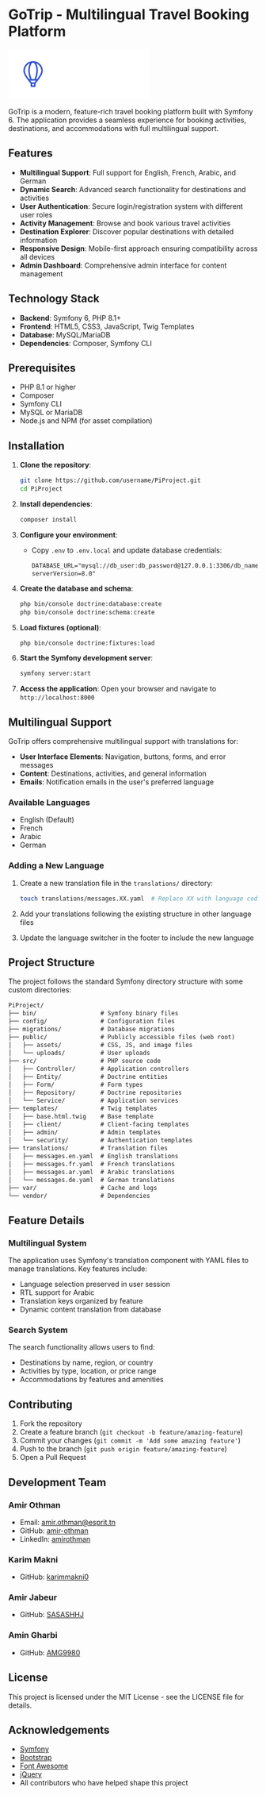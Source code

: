 # GoTrip - Multilingual Travel Booking Platform

![GoTrip Banner](public/assets/img/general/logo-light.svg)

GoTrip is a modern, feature-rich travel booking platform built with Symfony 6. The application provides a seamless experience for booking activities, destinations, and accommodations with full multilingual support.

## Features

- **Multilingual Support**: Full support for English, French, Arabic, and German
- **Dynamic Search**: Advanced search functionality for destinations and activities
- **User Authentication**: Secure login/registration system with different user roles
- **Activity Management**: Browse and book various travel activities
- **Destination Explorer**: Discover popular destinations with detailed information
- **Responsive Design**: Mobile-first approach ensuring compatibility across all devices
- **Admin Dashboard**: Comprehensive admin interface for content management

## Technology Stack

- **Backend**: Symfony 6, PHP 8.1+
- **Frontend**: HTML5, CSS3, JavaScript, Twig Templates
- **Database**: MySQL/MariaDB
- **Dependencies**: Composer, Symfony CLI

## Prerequisites

- PHP 8.1 or higher
- Composer
- Symfony CLI
- MySQL or MariaDB
- Node.js and NPM (for asset compilation)

## Installation

1. **Clone the repository**:
   ```bash
   git clone https://github.com/username/PiProject.git
   cd PiProject
   ```

2. **Install dependencies**:
   ```bash
   composer install
   ```

3. **Configure your environment**:
   - Copy `.env` to `.env.local` and update database credentials:
     ```
     DATABASE_URL="mysql://db_user:db_password@127.0.0.1:3306/db_name?serverVersion=8.0"
     ```

4. **Create the database and schema**:
   ```bash
   php bin/console doctrine:database:create
   php bin/console doctrine:schema:create
   ```

5. **Load fixtures (optional)**:
   ```bash
   php bin/console doctrine:fixtures:load
   ```

6. **Start the Symfony development server**:
   ```bash
   symfony server:start
   ```

7. **Access the application**:
   Open your browser and navigate to `http://localhost:8000`

## Multilingual Support

GoTrip offers comprehensive multilingual support with translations for:

- **User Interface Elements**: Navigation, buttons, forms, and error messages
- **Content**: Destinations, activities, and general information
- **Emails**: Notification emails in the user's preferred language

### Available Languages

- English (Default)
- French
- Arabic
- German

### Adding a New Language

1. Create a new translation file in the `translations/` directory:
   ```bash
   touch translations/messages.XX.yaml  # Replace XX with language code
   ```

2. Add your translations following the existing structure in other language files
3. Update the language switcher in the footer to include the new language

## Project Structure

The project follows the standard Symfony directory structure with some custom directories:

```
PiProject/
├── bin/                  # Symfony binary files
├── config/               # Configuration files
├── migrations/           # Database migrations
├── public/               # Publicly accessible files (web root)
│   ├── assets/           # CSS, JS, and image files
│   └── uploads/          # User uploads
├── src/                  # PHP source code
│   ├── Controller/       # Application controllers
│   ├── Entity/           # Doctrine entities
│   ├── Form/             # Form types
│   ├── Repository/       # Doctrine repositories
│   └── Service/          # Application services
├── templates/            # Twig templates
│   ├── base.html.twig    # Base template
│   ├── client/           # Client-facing templates
│   ├── admin/            # Admin templates
│   └── security/         # Authentication templates
├── translations/         # Translation files
│   ├── messages.en.yaml  # English translations
│   ├── messages.fr.yaml  # French translations
│   ├── messages.ar.yaml  # Arabic translations
│   └── messages.de.yaml  # German translations
├── var/                  # Cache and logs
└── vendor/               # Dependencies
```

## Feature Details

### Multilingual System

The application uses Symfony's translation component with YAML files to manage translations. Key features include:

- Language selection preserved in user session
- RTL support for Arabic
- Translation keys organized by feature
- Dynamic content translation from database

### Search System

The search functionality allows users to find:

- Destinations by name, region, or country
- Activities by type, location, or price range
- Accommodations by features and amenities

## Contributing

1. Fork the repository
2. Create a feature branch (`git checkout -b feature/amazing-feature`)
3. Commit your changes (`git commit -m 'Add some amazing feature'`)
4. Push to the branch (`git push origin feature/amazing-feature`)
5. Open a Pull Request

## Development Team

### Amir Othman
- Email: amir.othman@esprit.tn
- GitHub: [amir-othman](https://github.com/amir-othman)
- LinkedIn: [amirothman](https://www.linkedin.com/in/amirothman/)

### Karim Makni
- GitHub: [karimmakni0](https://github.com/karimmakni0)

### Amir Jabeur
- GitHub: [SASASHHJ](https://github.com/orgs/Pi-Dev2025/people/SASASHHJ)

### Amin Gharbi
- GitHub: [AMG9980](https://github.com/AMG9980)

## License

This project is licensed under the MIT License - see the LICENSE file for details.

## Acknowledgements

- [Symfony](https://symfony.com/)
- [Bootstrap](https://getbootstrap.com/)
- [Font Awesome](https://fontawesome.com/)
- [jQuery](https://jquery.com/)
- All contributors who have helped shape this project
